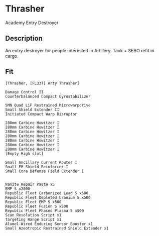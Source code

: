 # Thrasher

Academy Entry Destroyer

## Description

An entry destroyer for people interested in Artillery. Tank + SEBO refit in cargo.

## Fit

```
[Thrasher, [FL33T] Arty Thrasher]

Damage Control II
Counterbalanced Compact Gyrostabilizer

5MN Quad LiF Restrained Microwarpdrive
Small Shield Extender II
Initiated Compact Warp Disruptor

280mm Carbine Howitzer I
280mm Carbine Howitzer I
280mm Carbine Howitzer I
280mm Carbine Howitzer I
280mm Carbine Howitzer I
280mm Carbine Howitzer I
280mm Carbine Howitzer I
[Empty High slot]

Small Ancillary Current Router I
Small EM Shield Reinforcer I
Small Core Defense Field Extender I


Nanite Repair Paste x5
EMP S x2000
Republic Fleet Carbonized Lead S x500
Republic Fleet Depleted Uranium S x500
Republic Fleet EMP S x500
Republic Fleet Fusion S x500
Republic Fleet Phased Plasma S x500
Scan Resolution Script x1
Targeting Range Script x1
Alumel-Wired Enduring Sensor Booster x1
Small Azeotropic Restrained Shield Extender x1
```